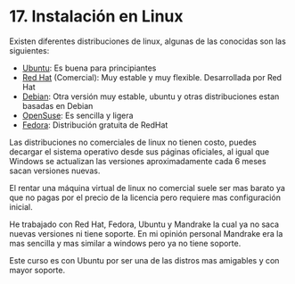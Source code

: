 # 17. Instalación en Linux

Existen diferentes distribuciones de linux, algunas de las conocidas  son las siguientes:

* [Ubuntu](https://www.ubuntu.com): Es buena para principiantes
* [Red Hat](https://www.redhat.com/es) (Comercial): Muy estable y muy flexible. Desarrollada por Red Hat
* [Debian](https://www.debian.org/index.es.html): Otra versión muy estable, ubuntu y otras distribuciones estan basadas en Debian
* [OpenSuse](https://www.opensuse.org): Es sencilla y ligera
* [Fedora](https://getfedora.org/es/): Distribución gratuita de RedHat

Las distribuciones no comerciales de linux no tienen costo, puedes decargar el sistema operativo desde sus páginas oficiales, al igual que Windows se actualizan las versiones aproximadamente cada 6 meses sacan versiones nuevas.

El rentar una máquina virtual de linux no comercial suele ser mas barato ya que no pagas por el precio de la licencia pero requiere mas configuración inicial.

He trabajado con Red Hat, Fedora, Ubuntu y Mandrake la cual ya no saca nuevas versiones ni tiene soporte.  En mi opinión personal Mandrake era la mas sencilla y mas similar a windows pero ya no tiene soporte.

Este curso es con Ubuntu por ser una de las distros mas amigables y con mayor soporte.
